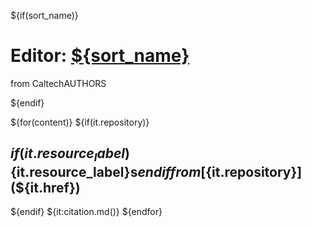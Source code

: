 
${if(sort_name)}

# Editor: [${sort_name}](./)

from CaltechAUTHORS

${endif}

${for(content)}
${if(it.repository)}

## ${if(it.resource_label)}${it.resource_label}s${endif} from [${it.repository}](${it.href})

${endif}
${it:citation.md()}
${endfor}


